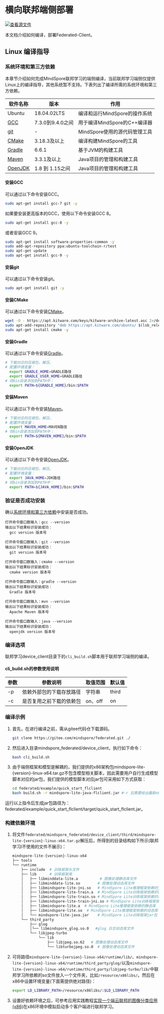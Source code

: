 # 横向联邦端侧部署

[![查看源文件](https://mindspore-website.obs.cn-north-4.myhuaweicloud.com/website-images/r2.2/resource/_static/logo_source.svg)](https://gitee.com/mindspore/docs/blob/r2.2/docs/federated/docs/source_zh_cn/deploy_federated_client.md)

本文档介绍如何编译，部署Federated-Client。

## Linux 编译指导

### 系统环境和第三方依赖

本章节介绍如何完成MindSpore联邦学习的端侧编译，当前联邦学习端侧仅提供Linux上的编译指导，其他系统暂不支持。下表列出了编译所需的系统环境和第三方依赖。

| 软件名称                  | 版本  |  作用 |
|-----------------------| ------------ | ------------ |
| Ubuntu                | 18.04.02LTS   | 编译和运行MindSpore的操作系统  |
| [GCC](#安装gcc)         | 7.3.0到9.4.0之间  | 用于编译MindSpore的C++编译器 |
| [git](#安装git)         | -  | MindSpore使用的源代码管理工具 |
| [CMake](#安装cmake)     | 3.18.3及以上  | 编译构建MindSpore的工具 |
| [Gradle](#安装gradle)   | 6.6.1  | 基于JVM的构建工具  |
| [Maven](#安装maven)     | 3.3.1及以上  | Java项目的管理和构建工具  |
| [OpenJDK](#安装openjdk) | 1.8 到 1.15之间  | Java项目的管理和构建工具  |

#### 安装GCC

可以通过以下命令安装GCC。

```bash
sudo apt-get install gcc-7 git -y
```

如果要安装更高版本的GCC，使用以下命令安装GCC 8。

```bash
sudo apt-get install gcc-8 -y
```

或者安装GCC 9。

```bash
sudo apt-get install software-properties-common -y
sudo add-apt-repository ppa:ubuntu-toolchain-r/test
sudo apt-get update
sudo apt-get install gcc-9 -y
```

#### 安装git

可以通过以下命令安装git。

```bash
sudo apt-get install git -y
```

#### 安装CMake

可以通过以下命令安装[CMake](https://cmake.org/)。

```bash
wget -O - https://apt.kitware.com/keys/kitware-archive-latest.asc 2>/dev/null | sudo apt-key add -
sudo apt-add-repository "deb https://apt.kitware.com/ubuntu/ $(lsb_release -cs) main"
sudo apt-get install cmake -y
```

#### 安装Gradle

可以通过以下命令安装[Gradle](https://gradle.org/releases/)。

```bash
# 下载对应的压缩包，解压。
# 配置环境变量：
  export GRADLE_HOME=GRADLE路径
  export GRADLE_USER_HOME=GRADLE路径
# 将bin目录添加到PATH中：
  export PATH=${GRADLE_HOME}/bin:$PATH
```

#### 安装Maven

可以通过以下命令安装[Maven](https://archive.apache.org/dist/maven/maven-3/)。

```bash
# 下载对应的压缩包，解压。
# 配置环境变量：
  export MAVEN_HOME=MAVEN路径
# 将bin目录添加到PATH中：
  export PATH=${MAVEN_HOME}/bin:$PATH
```

#### 安装OpenJDK

可以通过以下命令安装[OpenJDK](https://jdk.java.net/archive/)。

```bash
# 下载对应的压缩包，解压。
# 配置环境变量：
  export JAVA_HOME=JDK路径
# 将bin目录添加到PATH中：
  export PATH=${JAVA_HOME}/bin:$PATH
```

### 验证是否成功安装

确认[系统环境和第三方依赖](#系统环境和第三方依赖)中安装是否成功。

```text
打开命令窗口数输入：gcc --version
输出以下结果标识安装成功：
  gcc version 版本号

打开命令窗口数输入：git --version
输出以下结果标识安装成功：
  git version 版本号

打开命令窗口数输入：cmake --version
输出以下结果标识安装成功：
  cmake version 版本号

打开命令窗口数输入：gradle --version
输出以下结果标识安装成功：
  Gradle 版本号

打开命令窗口数输入：mvn --version
输出以下结果标识安装成功：
  Apache Maven 版本号

打开命令窗口数输入：java --version
输出以下结果标识安装成功：
  openjdk version 版本号

```

### 编译选项

联邦学习device_client目录下的`cli_build.sh`脚本用于联邦学习端侧的编译。

#### cli_build.sh的参数使用说明

| 参数 | 参数说明                 | 取值范围 | 默认值       |
| ---- | ------------------------ | -------- | ------------ |
| -p   | 依赖外部包的下载存放路径 | 字符串   | third |
| -c   | 是否复用之前下载的依赖包 | on、off  | on           |

### 编译示例

1. 首先，在进行编译之前，需从gitee代码仓下载源码。

    ```bash
    git clone https://gitee.com/mindspore/federated.git ./
    ```

2. 然后进入目录mindspore_federated/device_client，执行如下命令：

    ```bash
    bash cli_build.sh
    ```

3. 由于端侧框架和模型是解耦的，我们提供的x86架构包mindspore-lite-{version}-linux-x64.tar.gz不包含模型相关脚本，因此需要用户自行生成模型脚本对应的jar包，我们提供的模型脚本对应jar包可采用如下方式获取：

    ```bash
    cd federated/example/quick_start_flclient
    bash build.sh -r mindspore-lite-java-flclient.jar #-r 后需要给出最新x86架构包绝对路径(步骤2生成，federated/mindspore_federated/device_client/build/libs/jarX86/mindspore-lite-java-flclient.jar)
    ```

运行以上指令后生成jar包路径为：federated/example/quick_start_flclient/target/quick_start_flclient.jar。

### 构建依赖环境

1. 将文件`federated/mindspore_federated/device_client/third/mindspore-lite-{version}-linux-x64.tar.gz`解压后，所得到的目录结构如下所示(联邦学习l不使用的文件不展示)：

    ```sh
    mindspore-lite-{version}-linux-x64
    ├── tools
    └── runtime
        ├── include  # 训练框架头文件
        ├── lib      # 训练框架库
        │   ├── libminddata-lite.a          # 图像处理静态库文件
        │   ├── libminddata-lite.so        # 图像处理动态库文件
        │   ├── libmindspore-lite-jni.so   # MindSpore Lite推理框架依赖的jni动态库
        │   ├── libmindspore-lite-train.a  # MindSpore Lite训练框架依赖的静态库
        │   ├── libmindspore-lite-train.so # MindSpore Lite训练框架依赖的动态库
        │   ├── libmindspore-lite-train-jni.so # MindSpore Lite训练框架依赖的jni动态库
        │   ├── libmindspore-lite.a  # MindSpore Lite推理框架依赖的静态库
        │   ├── libmindspore-lite.so  # MindSpore Lite推理框架依赖的动态库
        │   └── mindspore-lite-java.jar    # MindSpore Lite训练框架jar包
        └── third_party
            ├── glog
            │└── libmindspore_glog.so.0   #glog 日志动态库文件
            └── libjpeg-turbo
                └── lib
                    ├── libjpeg.so.62   # 图像处理动态库文件
                    └── libturbojpeg.so.0  # 图像处理动态库文件
    ```

2. 可将路径`mindspore-lite-{version}-linux-x64/runtime/lib/`、`mindspore-lite-{version}-linux-x64/runtime/third_party/glog/`以及`mindspore-lite-{version}-linux-x64/runtime/third_party/libjpeg-turbo/lib/`中联邦学习所依赖的so文件放入一个文件夹，比如`/resource/x86libs/`。然后在x86中设置环境变量(下面需提供绝对路径)：

    ```sh
    export LD_LIBRARY_PATH=/resource/x86libs/:$LD_LIBRARY_PATH
    ```

3. 设置好依赖环境之后，可参考应用实践教程[实现一个端云联邦的图像分类应用(x86)](https://www.mindspore.cn/federated/docs/zh-CN/master/image_classification_application.html)在x86环境中模拟启动多个客户端进行联邦学习。